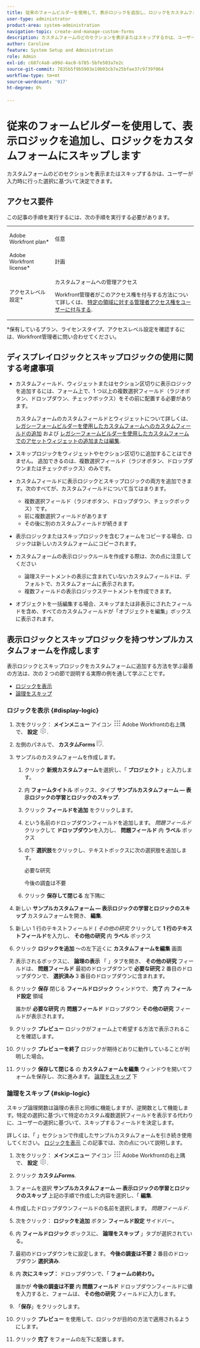 ```yaml
---
title: 従来のフォームビルダーを使用して、表示ロジックを追加し、ロジックをカスタムフォームにスキップします
user-type: administrator
product-area: system-administration
navigation-topic: create-and-manage-custom-forms
description: カスタムフォームのどのセクションを表示またはスキップするかは、ユーザーが入力時に行った選択に基づいて決定できます。
author: Caroline
feature: System Setup and Administration
role: Admin
exl-id: c687c4a8-a99d-4ac0-b785-5bfe503a7e2c
source-git-commit: 7835b5f9b5903e19b03cb7e25bfae37c9739f064
workflow-type: tm+mt
source-wordcount: '917'
ht-degree: 0%

---
```


# 従来のフォームビルダーを使用して、表示ロジックを追加し、ロジックをカスタムフォームにスキップします

カスタムフォームのどのセクションを表示またはスキップするかは、ユーザーが入力時に行った選択に基づいて決定できます。

## アクセス要件

この記事の手順を実行するには、次の手順を実行する必要があります。

<table style="table-layout:auto"> 
 <col> 
 <col> 
 <tbody> 
  <tr data-mc-conditions=""> 
   <td role="rowheader"> <p>Adobe Workfront plan*</p> </td> 
   <td>任意</td> 
  </tr> 
  <tr> 
   <td role="rowheader">Adobe Workfront license*</td> 
   <td>計画</td> 
  </tr> 
  <tr data-mc-conditions=""> 
   <td role="rowheader">アクセスレベル設定*</td> 
   <td> <p>カスタムフォームへの管理アクセス</p> <p>Workfront管理者がこのアクセス権を付与する方法について詳しくは、 <a href="../../../administration-and-setup/add-users/configure-and-grant-access/grant-users-admin-access-certain-areas.md" class="MCXref xref">特定の領域に対する管理者アクセス権をユーザーに付与する</a>.</p> </td> 
  </tr>  
 </tbody> 
</table>

&#42;保有しているプラン、ライセンスタイプ、アクセスレベル設定を確認するには、Workfront管理者に問い合わせてください。

## ディスプレイロジックとスキップロジックの使用に関する考慮事項

* カスタムフィールド、ウィジェットまたはセクション区切りに表示ロジックを追加するには、フォーム上で、1 つ以上の複数選択フィールド（ラジオボタン、ドロップダウン、チェックボックス）をその前に配置する必要があります。

   カスタムフォームのカスタムフィールドとウィジェットについて詳しくは、 [レガシーフォームビルダーを使用したカスタムフォームへのカスタムフィールドの追加](../../../administration-and-setup/customize-workfront/create-manage-custom-forms/add-a-custom-field-to-a-custom-form.md) および [レガシーフォームビルダーを使用したカスタムフォームでのアセットウィジェットの追加または編集](../../../administration-and-setup/customize-workfront/create-manage-custom-forms/add-widget-or-edit-its-properties-in-a-custom-form.md).

* スキップロジックをウィジェットやセクション区切りに追加することはできません。 追加できるのは、複数選択フィールド（ラジオボタン、ドロップダウンまたはチェックボックス）のみです。

* カスタムフィールドに表示ロジックとスキップロジックの両方を追加できます。次のすべてが、カスタムフィールドについて当てはまります。

   * 複数選択フィールド（ラジオボタン、ドロップダウン、チェックボックス）です。
   * 前に複数選択フィールドがあります
   * その後に別のカスタムフィールドが続きます

* 表示ロジックまたはスキップロジックを含むフォームをコピーする場合、ロジックは新しいカスタムフォームにコピーされます。
* カスタムフォームの表示ロジックルールを作成する際は、次の点に注意してください

   * 論理ステートメントの表示に含まれていないカスタムフィールドは、デフォルトで、カスタムフォームに表示されます。
   * 複数フィールドの表示ロジックステートメントを作成できます。

* オブジェクトを一括編集する場合、スキップまたは非表示にされたフィールドを含め、すべてのカスタムフィールドが「オブジェクトを編集」ボックスに表示されます。

## 表示ロジックとスキップロジックを持つサンプルカスタムフォームを作成します

表示ロジックとスキップロジックをカスタムフォームに追加する方法を学ぶ最善の方法は、次の 2 つの節で説明する実際の例を通して学ぶことです。

* [ロジックを表示](#display-logic)
* [論理をスキップ](#skip-logic)

### ロジックを表示 {#display-logic}

1. 次をクリック： **メインメニュー** アイコン ![](assets/main-menu-icon.png) Adobe Workfrontの右上隅で、 **設定** ![](assets/gear-icon-settings.png).

1. 左側のパネルで、 **カスタムForms** ![](assets/custom-forms-icon.png).

1. サンプルのカスタムフォームを作成します。

   1. クリック **新規カスタムフォーム**&#x200B;を選択し、「 **プロジェクト** 」と入力します。

   1. 内 **フォームタイトル** ボックス、タイプ **サンプルカスタムフォーム — 表示ロジックの学習とロジックのスキップ**.

   1. クリック **フィールドを追加** をクリックします。
   1. という名前のドロップダウンフィールドを追加します。 *問題フィールド* クリックして **ドロップダウン**&#x200B;を入力し、 **問題フィールド** 内 **ラベル** ボックス

   1. の下 **選択肢**&#x200B;をクリックし、テキストボックスに次の選択肢を追加します。

      必要な研究

      今後の調査は不要

   1. クリック **保存して閉じる** 左下隅に

1. 新しい **サンプルカスタムフォーム — 表示ロジックの学習とロジックのスキップ** カスタムフォームを開き、 **編集**.

1. 新しい 1 行のテキストフィールド ( *その他の研究* クリックして **1 行のテキストフィールド**&#x200B;を入力し、 **その他の研究** 内 **ラベル** ボックス

1. クリック **ロジックを追加** ～の左下近くに **カスタムフォームを編集** 画面

1. 表示されるボックスに、 **論理の表示** 「 」タブを開き、 **その他の研究** フィールドは、 **問題フィールド** 最初のドロップダウンで **必要な研究** 2 番目のドロップダウンで、 **選択済み** 3 番目のドロップダウンに含まれます。
1. クリック **保存** 閉じる **フィールドロジック** ウィンドウで、 **完了** 内 **フィールド設定** 領域

   誰かが **必要な研究** 内 **問題フィールド** ドロップダウン **その他の研究** フィールドが表示されます。

1. クリック **プレビュー** ロジックがフォーム上で希望する方法で表示されることを確認します。
1. クリック **プレビューを終了** ロジックが期待どおりに動作していることが判明した場合。
1. クリック **保存して閉じる** の **カスタムフォームを編集** ウィンドウを開いてフォームを保存し、次に進みます。 [論理をスキップ](#skip-logic) 下

### 論理をスキップ {#skip-logic}

スキップ論理関数は論理の表示と同様に機能しますが、逆関数として機能します。特定の選択に基づいて特定のカスタム複数選択フィールドを表示する代わりに、ユーザーの選択に基づいて、スキップするフィールドを決定します。

詳しくは、「 」セクションで作成したサンプルカスタムフォームを引き続き使用してください。 [ロジックを表示](#display-logic) この記事では、次の点について説明します。

1. 次をクリック： **メインメニュー** アイコン ![](assets/main-menu-icon.png) Adobe Workfrontの右上隅で、 **設定** ![](assets/gear-icon-settings.png).

1. クリック **カスタムForms**.
1. フォームを選択 **サンプルカスタムフォーム — 表示ロジックの学習とロジックのスキップ** 上記の手順で作成した内容を選択し、「 **編集**.

1. 作成したドロップダウンフィールドの名前を選択します。 *問題フィールド*.
1. 次をクリック： **ロジックを追加** ボタン **フィールド設定** サイドバー。

1. 内 **フィールドロジック** ボックスに、 **論理をスキップ** 」タブが選択されている。

1. 最初のドロップダウンをに設定します。 **今後の調査は不要** 2 番目のドロップダウン **選択済み**.

1. 内 **次にスキップ：** ドロップダウンで、「 **フォームの終わり。**

   誰かが **今後の調査は不要** 内 **問題フィールド** ドロップダウンフィールドに値を入力すると、フォームは、 **その他の研究** フィールドに入力します。

1. 「**保存**」をクリックします。
1. クリック **プレビュー**  を使用して、ロジックが目的の方法で適用されるようにします。
1. クリック **完了** をフォームの左下に配置します。
